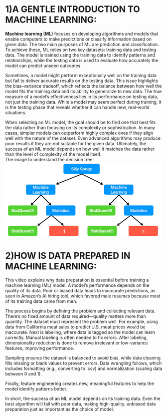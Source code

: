 # 1)A GENTLE INTRODUCTION TO MACHINE LEARNING:
**Machine learning (ML)** focuses on developing algorithms and models that enable computers to make predictions or classify information based on given data. The two main purposes of ML are prediction and classification. To achieve these, ML relies on two key datasets: training data and testing data. The model is trained using the training data to identify patterns and relationships, while the testing data is used to evaluate how accurately the model can predict unseen outcomes.

Sometimes, a model might perform exceptionally well on the training data but fail to deliver accurate results on the testing data. This issue highlights the bias–variance tradeoff, which reflects the balance between how well the model fits the training data and its ability to generalize to new data.
The true measure of a model’s effectiveness lies in its performance on testing data, not just the training data. While a model may seem perfect during training, it is the testing phase that reveals whether it can handle new, real-world situations.

When selecting an ML model, the goal should be to find one that best fits the data rather than focusing on its complexity or sophistication. In many cases, simpler models can outperform highly complex ones if they align well with the nature of the dataset. Even advanced algorithms may produce poor results if they are not suitable for the given data. Ultimately, the success of an ML model depends on how well it matches the data rather than the level of complexity of the model itself.\
The image to understand the decision tree:\
![image](https://raw.githubusercontent.com/Thanu-cpu/Marvel-level-0-report/b4ee2289e473b52fc39e4a521d5af5c40bf896e7/Screenshot%202025-09-14%20212433.png)

# 2)HOW IS DATA PREPARED IN MACHINE LEARNING:
This video explains why data preparation is essential before training a machine learning (ML) model. A model’s performance depends on the quality of its data. Poor or biased data leads to inaccurate predictions, as seen in Amazon’s AI hiring tool, which favored male resumes because most of its training data came from men.

The process begins by defining the problem and collecting relevant data. There’s no fixed amount of data required—quality matters more than quantity. The dataset must represent the problem well. For example, using data from California meat sales to predict U.S. meat prices would be inaccurate.
Next is labeling, where data is tagged so the model can learn correctly. Manual labeling is often needed to fix errors. After labeling, dimensionality reduction is done to remove irrelevant or low-variance features, improving performance.

Sampling ensures the dataset is balanced to avoid bias, while data cleaning fills missing or blank values to prevent errors. Data wrangling follows, which includes formatting (e.g., converting to .csv) and normalization (scaling data between 0 and 1).

Finally, feature engineering creates new, meaningful features to help the model identify patterns better.

In short, the success of an ML model depends on its training data. Even the best algorithm will fail with poor data, making high-quality, unbiased data preparation just as important as the choice of model.
